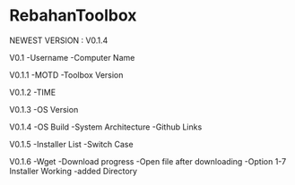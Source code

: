 # RebahanToolbox
NEWEST VERSION : V0.1.4

V0.1 
-Username
-Computer Name 

V0.1.1
-MOTD
-Toolbox Version

V0.1.2
-TIME

V0.1.3
-OS Version

V0.1.4
-OS Build
-System Architecture
-Github Links

V0.1.5
-Installer List
-Switch Case

V0.1.6
-Wget
-Download progress
-Open file after downloading
-Option 1-7 Installer Working
-added Directory
